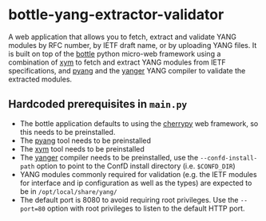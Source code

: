 # bottle-yang-extractor-validator

A web application that allows you to fetch, extract and validate YANG modules by RFC number, by IETF draft name, or by uploading YANG files. It is built on top of the [bottle](http://bottlepy.org/docs/dev/index.html) python micro-web framework using a combination of [xym](https://github.com/YangModels/yang/tree/master/tools/xym) to fetch and extract YANG modules from IETF specifications, and [pyang](https://github.com/mbj4668/pyang) and the [yanger](https://developer.cisco.com/site/confD/downloads/) YANG compiler to validate the extracted modules.

## Hardcoded prerequisites in `main.py`
- The bottle application defaults to using the [cherrypy](http://www.cherrypy.org/) web framework, so this needs to be preinstalled.
- The [pyang](https://github.com/mbj4668/pyang) tool needs to be preinstalled
- The [xym](https://github.com/xym-tool/xym) tool needs to be preinstalled
- The [yanger](https://developer.cisco.com/site/confD/downloads/) compiler needs to be preinstalled, use the `--confd-install-path` option to point to the ConfD install directory (i.e. `$CONFD_DIR`)
- YANG modules commonly required for validation (e.g. the IETF modules for interface and ip configuration as well as the types) are expected to be in `/opt/local/share/yang/`
- The default port is 8080 to avoid requiring root privileges. Use the `--port=80` option with root privileges to listen to the default HTTP port.